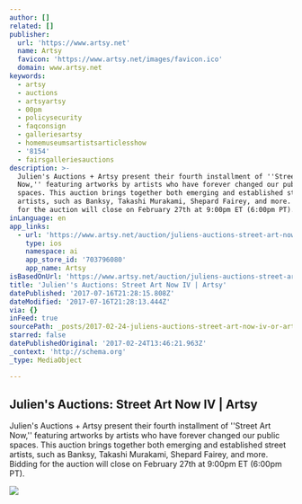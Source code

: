 ```yaml
---
author: []
related: []
publisher:
  url: 'https://www.artsy.net'
  name: Artsy
  favicon: 'https://www.artsy.net/images/favicon.ico'
  domain: www.artsy.net
keywords:
  - artsy
  - auctions
  - artsyartsy
  - 00pm
  - policysecurity
  - faqconsign
  - galleriesartsy
  - homemuseumsartistsarticlesshow
  - '8154'
  - fairsgalleriesauctions
description: >-
  Julien's Auctions + Artsy present their fourth installment of ''Street Art
  Now,'' featuring artworks by artists who have forever changed our public
  spaces. This auction brings together both emerging and established street
  artists, such as Banksy, Takashi Murakami, Shepard Fairey, and more. Bidding
  for the auction will close on February 27th at 9:00pm ET (6:00pm PT).
inLanguage: en
app_links:
  - url: 'https://www.artsy.net/auction/juliens-auctions-street-art-now-iv'
    type: ios
    namespace: ai
    app_store_id: '703796080'
    app_name: Artsy
isBasedOnUrl: 'https://www.artsy.net/auction/juliens-auctions-street-art-now-iv'
title: 'Julien''s Auctions: Street Art Now IV | Artsy'
datePublished: '2017-07-16T21:28:15.808Z'
dateModified: '2017-07-16T21:28:13.444Z'
via: {}
inFeed: true
sourcePath: _posts/2017-02-24-juliens-auctions-street-art-now-iv-or-artsy.md
starred: false
datePublishedOriginal: '2017-02-24T13:46:21.963Z'
_context: 'http://schema.org'
_type: MediaObject

---
```

<article style=""><h1>Julien's Auctions: Street Art Now IV | Artsy</h1><p>Julien's Auctions + Artsy present their fourth installment of ''Street Art Now,'' featuring artworks by artists who have forever changed our public spaces. This auction brings together both emerging and established street artists, such as Banksy, Takashi Murakami, Shepard Fairey, and more. Bidding for the auction will close on February 27th at 9:00pm ET (6:00pm PT).</p><img src="https://d32dm0rphc51dk.cloudfront.net/u6y_g__IVMd3tiD85FA9Jw/medium.jpg" /></article>
